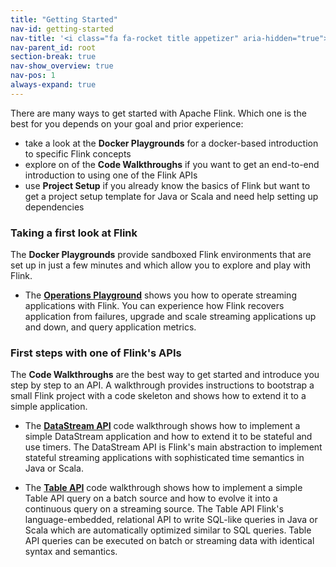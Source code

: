 ```yaml
---
title: "Getting Started"
nav-id: getting-started
nav-title: '<i class="fa fa-rocket title appetizer" aria-hidden="true"></i> Getting Started'
nav-parent_id: root
section-break: true
nav-show_overview: true
nav-pos: 1
always-expand: true
---
```

<!--
Licensed to the Apache Software Foundation (ASF) under one
or more contributor license agreements.  See the NOTICE file
distributed with this work for additional information
regarding copyright ownership.  The ASF licenses this file
to you under the Apache License, Version 2.0 (the
"License"); you may not use this file except in compliance
with the License.  You may obtain a copy of the License at

  http://www.apache.org/licenses/LICENSE-2.0

Unless required by applicable law or agreed to in writing,
software distributed under the License is distributed on an
"AS IS" BASIS, WITHOUT WARRANTIES OR CONDITIONS OF ANY
KIND, either express or implied.  See the License for the
specific language governing permissions and limitations
under the License.
-->

There are many ways to get started with Apache Flink. Which one is the best for
you depends on your goal and prior experience:

* take a look at the **Docker Playgrounds** for a docker-based introduction to
  specific Flink concepts
* explore on of the **Code Walkthroughs** if you want to get an end-to-end
  introduction to using one of the Flink APIs
* use **Project Setup** if you already know the basics of Flink but want to get a
  project setup template for Java or Scala and need help setting up
  dependencies

### Taking a first look at Flink

The **Docker Playgrounds** provide sandboxed Flink environments that are set up in just a few minutes and which allow you to explore and play with Flink.

* The [**Operations Playground**](./docker-playgrounds/flink-operations-playground.html) shows you how to operate streaming applications with Flink. You can experience how Flink recovers application from failures, upgrade and scale streaming applications up and down, and query application metrics.

<!-- 
* The [**Streaming SQL Playground**]() provides a Flink cluster with a SQL CLI client, tables which are fed by streaming data sources, and instructions for how to run continuous streaming SQL queries on these tables. This is the perfect environment for your first steps with streaming SQL. 
-->

### First steps with one of Flink's APIs

The **Code Walkthroughs** are the best way to get started and introduce you step by step to an API.
A walkthrough provides instructions to bootstrap a small Flink project with a code skeleton and shows how to extend it to a simple application.

* The [**DataStream API**](./walkthroughs/datastream_api.md) code walkthrough shows how to implement a simple DataStream application and how to extend it to be stateful and use timers. The DataStream API is Flink's main abstraction to implement stateful streaming applications with sophisticated time semantics in Java or Scala.

* The [**Table API**](./walkthroughs/table_api.md) code walkthrough shows how to implement a simple Table API query on a batch source and how to evolve it into a continuous query on a streaming source. The Table API Flink's language-embedded, relational API to write SQL-like queries in Java or Scala which are automatically optimized similar to SQL queries. Table API queries can be executed on batch or streaming data with identical syntax and semantics.

<!-- 
### Starting a new Flink application

The **Project Setup** instructions show you how to create a project for a new Flink application in just a few steps.

* [**DataStream API**]()
* [**DataSet API**]()
* [**Table API / SQL**]() 
 -->
